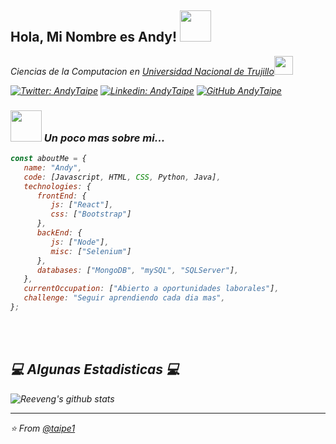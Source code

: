 

<h2> Hola, Mi Nombre es Andy! <img src="https://media.giphy.com/media/cFdHXXm5GhJsc/giphy.gif" width="50"></h2>

<p><em>Ciencias de la Computacion en <a href="http://www.unb.br">Universidad Nacional de Trujillo</a><img src="https://media.giphy.com/media/fYSnHlufseco8Fh93Z/giphy.gif" width="30"></br></p>

[![Twitter: AndyTaipe](https://img.shields.io/twitter/follow/AndyTaipe?style=social)](https://twitter.com/andytlSC)
[![Linkedin: AndyTaipe](https://img.shields.io/badge/-andytaipe-blue?style=flat-square&logo=Linkedin&logoColor=white&link=https://www.linkedin.com/in/andy-joan-taipe-lopez-174750a8/)](https://www.linkedin.com/in/andy-joan-taipe-lopez-174750a8/)
[![GitHub AndyTaipe](https://img.shields.io/github/followers/thaiane?label=follow&style=social)](https://github.com/taipe1)


### <img src="https://media.giphy.com/media/wvQIqJyNBOCjK/giphy.gif" width="50"> Un poco mas sobre mi... 


```javascript
const aboutMe = {
   name: "Andy",
   code: [Javascript, HTML, CSS, Python, Java],
   technologies: {
      frontEnd: {
         js: ["React"],
         css: ["Bootstrap"]
      },
      backEnd: {
         js: ["Node"],
         misc: ["Selenium"]
      },
      databases: ["MongoDB", "mySQL", "SQLServer"],
   },
   currentOccupation: ["Abierto a oportunidades laborales"],
   challenge: "Seguir aprendiendo cada dia mas",
};
```
</br></br>
<h2>💻 Algunas Estadisticas 💻</h2>

![Reeveng's github stats](https://github-readme-stats.vercel.app/api?username=reeveng&show_icons=true&title_color=fff&icon_color=79ff97&text_color=9f9f9f&bg_color=151515)

---

⭐️ From [@taipe1](https://github.com/taipe1)
